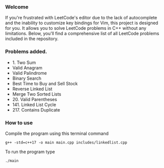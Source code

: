 ### Welcome

If you're frustrated with LeetCode's editor due to the lack of autocomplete and the inability to customize key bindings for Vim, this project is designed for you. It allows you to solve LeetCode problems in C++ without any limitations. Below, you'll find a comprehensive list of all LeetCode problems included in the repository.

### Problems added.

-   1\. Two Sum
-   Valid Anagram
-   Valid Palindrome
-   Binary Search
-   Best Time to Buy and Sell Stock
-   Reverse Linked List
-   Merge Two Sorted Lists
-   20\. Valid Parentheses
-   141\. Linked List Cycle
-   217\. Contains Duplicate

### How to use

Compile the program using this terminal command

`g++ -std=c++17 -o main main.cpp includes/linkedlist.cpp`

To run the program type

`./main`
